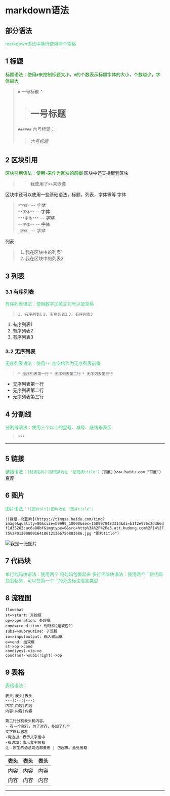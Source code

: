 # markdown语法

## 部分语法
<font color='#43CD80'>markdown语法中换行使用两个空格</font>

## 1 标题
<font color=green>标题语法：使用`#`来控制标题大小，`#`的个数表示标题字体的大小，个数越少，字体越大</font>
>
> `#` 一号标题：
>
> > # 一号标题
>
> `######` 六号标题：
>
> > ###### 六号标题
>

## 2 区块引用
<font color=green>区块引用语法：使用`>`来作为区块的前缀</font>
区块中还支持嵌套区块
>> 我使用了`>>`来嵌套

区块中还可以使用一些基础语法，标题，列表，字体等等
字体

> `*字体*` -- *字体*  
> `**字体**` -- **字体**  
> `***字体***` -- ***字体***  
> `~~字体~~` -- ~~字体~~  
> `_字体_` -- _字体_  

列表

> 1. 我在区块中的列表1
> 2. 我在区块中的列表2

## 3 列表

### 3.1 有序列表
<font color='#43CD80'>有序列表语法：使用数字加英文句号以及空格</font>
> `1. 有序列表1`
> `2. 有序列表2`
> `3. 有序列表3`

1. 有序列表1
2. 有序列表2
3. 有序列表3

### 3.2 无序列表
<font color='#43CD80'>无序列表语法：使用`*+-`加空格作为无序列表前缀</font>
> `* 无序列表第一行`
> `* 无序列表第二行`
> `* 无序列表第三行`

* 无序列表第一行
* 无序列表第二行
* 无序列表第三行

## 4 分割线
<font color='#43CD80'>分割线语法：使用三个以上的星号、减号、底线来表示</font>
> `***`


***

## 5 链接
<font color='#43CD80'>链接语法：`[链接名称](超链接地址 "超链接title")`</font>
`[百度](www.baidu.com "百度")`
[百度](www.baidu.com "百度")

## 6 图片
<font color='#43CD80'>图片语法：`![图片alt](图片地址 "图片title")`</font>

`![我是一张图片](https://timgsa.baidu.com/timg?image&quality=80&size=b9999_10000&sec=1589970483314&di=b1f2e976c2d366df1d35262cac6a88bf&imgtype=0&src=http%3A%2F%2Fa3.att.hudong.com%2F14%2F75%2F01300000164186121366756803686.jpg "图片title")`

![我是一张图片](https://timgsa.baidu.com/timg?image&quality=80&size=b9999_10000&sec=1589970483314&di=b1f2e976c2d366df1d35262cac6a88bf&imgtype=0&src=http%3A%2F%2Fa3.att.hudong.com%2F14%2F75%2F01300000164186121366756803686.jpg "图片title")


## 7 代码块
<font color='#43CD80'>单行代码块语法：使用两个\`将代码包裹起来</font>
<font color='#43CD80'>多行代码块语法：使用两个\```将代码包裹起来，可以在第一个\```的旁边标注语言类型</font>

## 8 流程图
```flow
flowchat
st=>start: 开始框
op=>operation: 处理框
cond=>condition: 判断框(是或否?)
sub1=>subroutine: 子流程
io=>inputoutput: 输入输出框
e=>end: 结束框
st->op->cond
cond(yes)->io->e
cond(no)->sub1(right)->op
```

## 9 表格
<font color='#43CD80'>表格语法：</font>
```
表头|表头|表头
---|:--:|---:
内容|内容|内容
内容|内容|内容

第二行分割表头和内容。
- 有一个就行，为了对齐，多加了几个
文字默认居左
-两边加：表示文字居中
-右边加：表示文字居右
注：原生的语法两边都要用 | 包起来。此处省略
```
|表头|表头|表头|
|---|:--:|---:|
|内容|内容|内容|
|内容|内容|内容|
***
